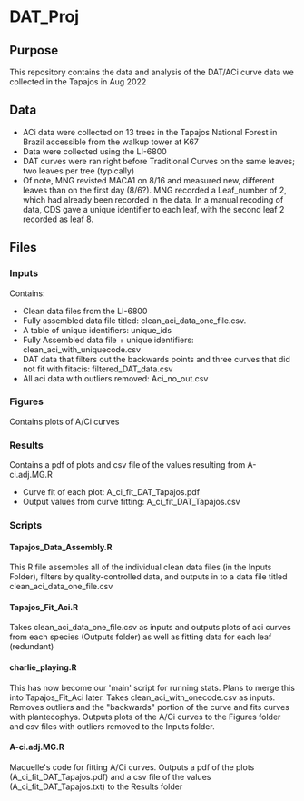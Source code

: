 # DAT_Proj

## Purpose
This repository contains the data and analysis of the DAT/ACi curve data we collected in the Tapajos in Aug 2022

## Data
* ACi data were collected on 13 trees in the Tapajos National Forest in Brazil accessible from the walkup tower at K67
* Data were collected using the LI-6800
* DAT curves were ran right before Traditional Curves on the same leaves; two leaves per tree (typically)
* Of note, MNG revisted MACA1 on 8/16 and measured new, different leaves than on the first day (8/6?). MNG recorded a Leaf_number of 2, which had already been recorded in the data. In a manual recoding of data, CDS gave a unique identifier to each leaf, with the second leaf 2 recorded as leaf 8.

## Files
### Inputs
Contains: 
* Clean data files from the LI-6800
* Fully assembled data file titled: clean_aci_data_one_file.csv. 
* A table of unique identifiers: unique_ids
* Fully Assembled data file + unique identifiers: clean_aci_with_uniquecode.csv
* DAT data that filters out the backwards points and three curves that did not fit with fitacis: filtered_DAT_data.csv
* All aci data with outliers removed: Aci_no_out.csv

### Figures
Contains plots of A/Ci curves

### Results
Contains a pdf of plots and csv file of the values resulting from A-ci.adj.MG.R
* Curve fit of each plot: A_ci_fit_DAT_Tapajos.pdf
* Output values from curve fitting: A_ci_fit_DAT_Tapajos.csv

### Scripts
#### Tapajos_Data_Assembly.R
This R file assembles all of the individual clean data files (in the Inputs Folder), filters by quality-controlled data, and outputs in to a data file titled clean_aci_data_one_file.csv

#### Tapajos_Fit_Aci.R
Takes clean_aci_data_one_file.csv as inputs and outputs plots of aci curves from each species (Outputs folder) as well as fitting data for each leaf (redundant)

#### charlie_playing.R
This has now become our 'main' script for running stats. Plans to merge this into Tapajos_Fit_Aci later. Takes clean_aci_with_onecode.csv as inputs. Removes outliers and the "backwards" portion of the curve and fits curves with plantecophys. Outputs plots of the A/Ci curves to the Figures folder and csv files with outliers removed to the Inputs folder. 

#### A-ci.adj.MG.R
Maquelle's code for fitting A/Ci curves. Outputs a pdf of the plots (A_ci_fit_DAT_Tapajos.pdf) and a csv file of the values (A_ci_fit_DAT_Tapajos.txt) to the Results folder
